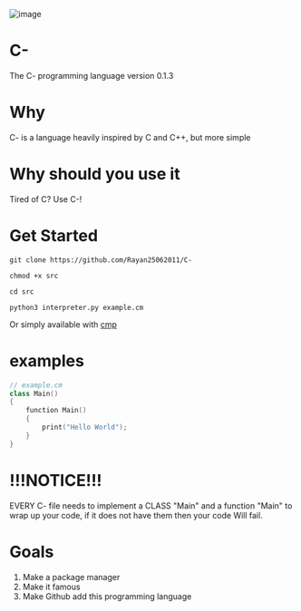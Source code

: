 ![image](https://user-images.githubusercontent.com/101386337/216001801-f7f64f67-6841-4d39-ab9c-7f2cc66970c6.jpeg) 


# C-
The C- programming language version 0.1.3

# Why
C- is a language heavily inspired by C and C++, but more simple

# Why should you use it
Tired of C? Use C-!

# Get Started
```
git clone https://github.com/Rayan25062011/C-
```
```
chmod +x src
```
```
cd src
```
```
python3 interpreter.py example.cm
```
Or simply available with <a href="https://github.com/Rayan25062011/cmp">cmp</a>

# examples
```cpp
// example.cm
class Main()
{
    function Main()
    {
        print("Hello World");
    }
}

```
# !!!NOTICE!!!
EVERY C- file needs to implement a CLASS "Main" and a function "Main" to wrap up your code, if it does not have them then your code Will fail.

# Goals
1. Make a package manager
2. Make it famous
3. Make Github add this programming language
